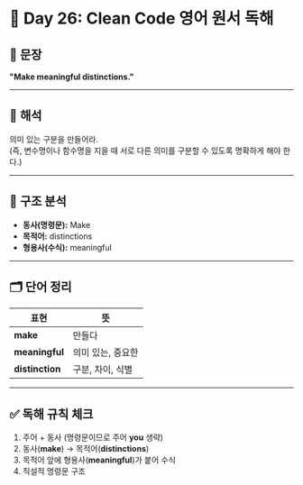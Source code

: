 # 📘 Day 26: Clean Code 영어 원서 독해

## 📖 문장

**"Make meaningful distinctions."**

---

## 📌 해석

의미 있는 구분을 만들어라.  
(즉, 변수명이나 함수명을 지을 때 서로 다른 의미를 구분할 수 있도록 명확하게 해야 한다.)

---

## 🔎 구조 분석

- **동사(명령문):** Make
- **목적어:** distinctions
- **형용사(수식):** meaningful

---

## 🗂 단어 정리

| 표현            | 뜻                |
| --------------- | ----------------- |
| **make**        | 만들다            |
| **meaningful**  | 의미 있는, 중요한 |
| **distinction** | 구분, 차이, 식별  |

---

## ✅ 독해 규칙 체크

1. 주어 + 동사 (명령문이므로 주어 **you** 생략)
2. 동사(**make**) → 목적어(**distinctions**)
3. 목적어 앞에 형용사(**meaningful**)가 붙어 수식
4. 직설적 명령문 구조
